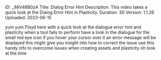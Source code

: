 ID: _iNlV48B0zA
Title: Dialog Error Hint
Description: This video takes a quick look at the Dialog Error Hint in Plasticity.
Duration: 30
Version: 1.1.26
Uploaded: 2023-06-15

yum yum Floyd here with a quick look at
the dialogue error hint and plasticity
when a tool fails to perform have a look
in the dialogue for the small red eye
icon if you hover your cursor over it an
error message will be displayed this
might give you insight into how to
correct the issue use this handy info to
overcome issues when creating assets and
plasticity oh look at the time
